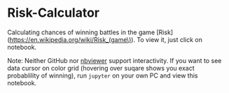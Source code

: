 # Risk-Calculator

Calculating chances of winning battles in the game [Risk](https://en.wikipedia.org/wiki/Risk_(game\)). To view it, just click on notebook.

Note: Neither GitHub nor [nbviewer](https://nbviewer.jupyter.org/) support interactivity. If you want to see data cursor on color grid
(hovering over suqare shows you exact probablility of winning), run `jupyter` on your own PC and view this notebook.
